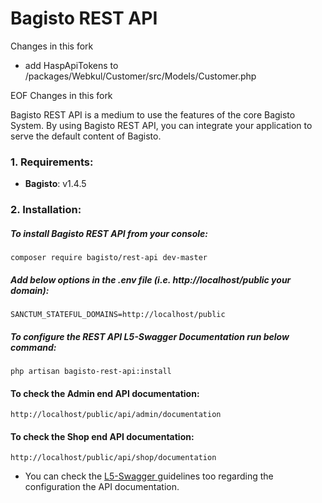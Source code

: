 # Bagisto REST API
<p>Changes in this fork</p>
<ul>
  <li>
    add HaspApiTokens to /packages/Webkul/Customer/src/Models/Customer.php
  </li>
  </ul>
<p>EOF Changes in this fork</p>

<p>Bagisto REST API is a medium to use the features of the core Bagisto System. By using Bagisto REST API, you can integrate your application to serve the default content of Bagisto.</p>

### 1. Requirements:

* **Bagisto**: v1.4.5

### 2. Installation:

##### To install Bagisto REST API from your console:

~~~
composer require bagisto/rest-api dev-master
~~~

##### Add below options in the .env file (i.e. http://localhost/public your domain):

~~~
SANCTUM_STATEFUL_DOMAINS=http://localhost/public
~~~

##### To configure the REST API L5-Swagger Documentation run below command:

~~~
php artisan bagisto-rest-api:install
~~~

#### To check the Admin end API documentation:

~~~
http://localhost/public/api/admin/documentation
~~~

#### To check the Shop end API documentation:

~~~
http://localhost/public/api/shop/documentation
~~~

* You can check the <a href="https://github.com/DarkaOnLine/L5-Swagger"> L5-Swagger </a> guidelines too regarding the configuration the API documentation.
